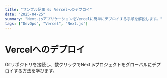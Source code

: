 ```yaml
---
title: "サンプル記事 6: Vercelへのデプロイ"
date: "2025-04-25"
summary: "Next.jsアプリケーションをVercelに簡単にデプロイする手順を解説します。"
tags: ["DevOps", "Vercel", "Next.js"]
---
```


# Vercelへのデプロイ

Gitリポジトリを接続し、数クリックでNext.jsプロジェクトをグローバルにデプロイする方法を学びます。 
